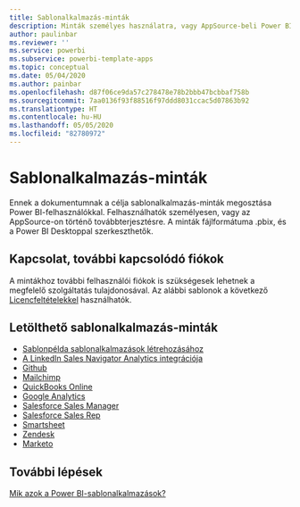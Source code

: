 ```yaml
---
title: Sablonalkalmazás-minták
description: Minták személyes használatra, vagy AppSource-beli Power BI-alkalmazásként történő továbbterjesztésre
author: paulinbar
ms.reviewer: ''
ms.service: powerbi
ms.subservice: powerbi-template-apps
ms.topic: conceptual
ms.date: 05/04/2020
ms.author: painbar
ms.openlocfilehash: d87f06ce9da57c278478e78b2bbb47bcbbaf758b
ms.sourcegitcommit: 7aa0136f93f88516f97ddd8031ccac5d07863b92
ms.translationtype: HT
ms.contentlocale: hu-HU
ms.lasthandoff: 05/05/2020
ms.locfileid: "82780972"
---
```

# <a name="template-apps-samples"></a>Sablonalkalmazás-minták

Ennek a dokumentumnak a célja sablonalkalmazás-minták megosztása Power BI-felhasználókkal. Felhasználhatók személyesen, vagy az AppSource-on történő továbbterjesztésre. A minták fájlformátuma .pbix, és a Power BI Desktoppal szerkeszthetők.

## <a name="connection-additional-related-accounts"></a>Kapcsolat, további kapcsolódó fiókok

A mintákhoz további felhasználói fiókok is szükségesek lehetnek a megfelelő szolgáltatás tulajdonosával.  Az alábbi sablonok a következő [Licencfeltételekkel](https://templateapps.blob.core.windows.net/sampletemplateapps/Sample-Templates-for-app-on-appsource.pdf) használhatók.

## <a name="downloadable-template-apps-samples"></a>Letölthető sablonalkalmazás-minták

* [Sablonpélda sablonalkalmazások létrehozásához](https://templateapps.blob.core.windows.net/sampletemplateapps/TemplateforTemplateApps.zip)
* [A LinkedIn Sales Navigator Analytics integrációja](https://templateapps.blob.core.windows.net/sampletemplateapps/SalesNavigatorTemplate.pbix)
* [Github](https://templateapps.blob.core.windows.net/sampletemplateapps/GitHub.pbix)
* [Mailchimp](https://templateapps.blob.core.windows.net/sampletemplateapps/MailChimp.pbix)
* [QuickBooks Online](https://templateapps.blob.core.windows.net/sampletemplateapps/QuickBooksOnline.pbix)
* [Google Analytics](https://templateapps.blob.core.windows.net/sampletemplateapps/GoogleAnalytics.pbix)
* [Salesforce Sales Manager](https://templateapps.blob.core.windows.net/sampletemplateapps/SalesforceSalesManager.pbix)
* [Salesforce Sales Rep](https://templateapps.blob.core.windows.net/sampletemplateapps/SalesforceSalesRep.pbix)
* [Smartsheet](https://templateapps.blob.core.windows.net/sampletemplateapps/Smartsheet.pbix)
* [Zendesk](https://templateapps.blob.core.windows.net/sampletemplateapps/Zendesk.pbix)
* [Marketo](https://templateapps.blob.core.windows.net/sampletemplateapps/Marketo.pbix)

## <a name="next-steps"></a>További lépések

[Mik azok a Power BI-sablonalkalmazások?](service-template-apps-overview.md)
